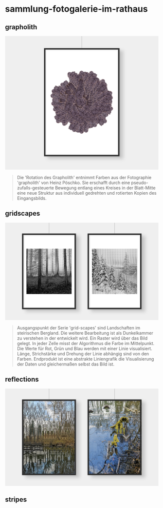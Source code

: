 # sammlung-fotogalerie-im-rathaus

## grapholith

![grapholith](mockups/grapholith.png)

> Die 'Rotation des Grapholith' entnimmt Farben aus der Fotographie 'grapholith' von Heinz Pöschko. Sie erschafft durch eine pseudo-zufalls-gesteuerte Bewegung entlang eines Kreises in der Blatt-Mitte eine neue Struktur aus individuell gedrehten und rotierten Kopien des Eingangsbilds.

## gridscapes

![grid-scapes](mockups/grid-scapes.png)

> Ausgangspunkt der Serie 'grid-scapes' sind Landschaften im steirischen Bergland. Die weitere Bearbeitung ist als Dunkelkammer zu verstehen in der entwickelt wird. Ein Raster wird über das Bild gelegt. In jeder Zelle misst der Algorithmus die Farbe im Mittelpunkt. Die Werte für Rot, Grün und Blau werden mit einer Linie visualisiert. Länge, Strichstärke und Drehung der Linie abhängig sind von den Farben. Endprodukt ist eine abstrakte Liniengrafik die Visualisierung der Daten und gleichermaßen selbst das Bild ist.

## reflections

![reflections](mockups/reflections.png)


## stripes
